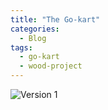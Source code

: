```yaml
---
title: "The Go-kart"
categories:
  - Blog
tags:
  - go-kart
  - wood-project
---
```


![Version 1](/assets/pictures/version1.jpeg)
